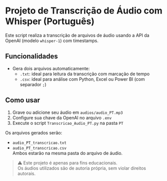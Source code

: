 # Projeto de Transcrição de Áudio com Whisper (Português)

Este script realiza a transcrição de arquivos de áudio usando a API da OpenAI (modelo `whisper-1`) com timestamps.

## Funcionalidades

- Gera dois arquivos automaticamente:
  - `.txt`: ideal para leitura da transcrição com marcação de tempo
  - `.csv`: ideal para análise com Python, Excel ou Power BI (com separador `;`)

## Como usar

1. Grave ou adicione seu áudio em `audios/audio_PT.mp3`
2. Configure sua chave da OpenAI no arquivo `.env`
3. Execute o script `Transcricao_Audio_PT.py` na pasta `PT`

Os arquivos gerados serão:
- `audio_PT_transcricao.txt`
- `audio_PT_transcricao.csv`  
Ambos estarão na mesma pasta do arquivo de áudio.

> ⚠️ Este projeto é apenas para fins educacionais.  
> Os áudios utilizados são de autoria própria, sem violar direitos autorais.

